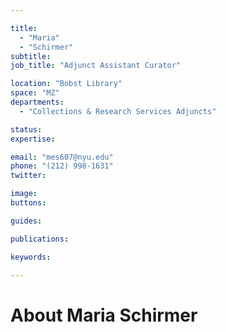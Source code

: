 ```yaml
---

title:
  - "Maria"
  - "Schirmer"
subtitle: 
job_title: "Adjunct Assistant Curator"

location: "Bobst Library"
space: "MZ"
departments:
  - "Collections & Research Services Adjuncts"

status: 
expertise:

email: "mes607@nyu.edu"
phone: "(212) 998-1631"
twitter: 

image: 
buttons:

guides:

publications:

keywords:

---
```


# About Maria Schirmer


